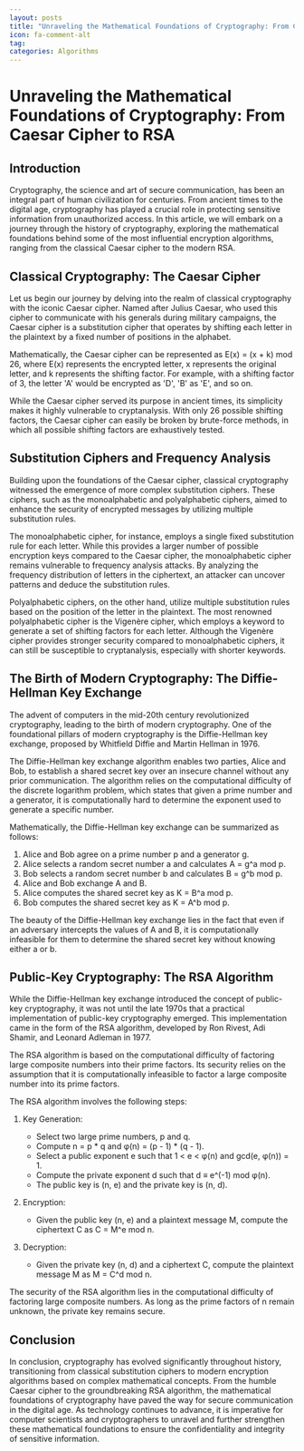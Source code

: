 ```yaml
---
layout: posts
title: "Unraveling the Mathematical Foundations of Cryptography: From Caesar Cipher to RSA"
icon: fa-comment-alt
tag:      
categories: Algorithms
---
```



# Unraveling the Mathematical Foundations of Cryptography: From Caesar Cipher to RSA

## Introduction

Cryptography, the science and art of secure communication, has been an integral part of human civilization for centuries. From ancient times to the digital age, cryptography has played a crucial role in protecting sensitive information from unauthorized access. In this article, we will embark on a journey through the history of cryptography, exploring the mathematical foundations behind some of the most influential encryption algorithms, ranging from the classical Caesar cipher to the modern RSA.

## Classical Cryptography: The Caesar Cipher

Let us begin our journey by delving into the realm of classical cryptography with the iconic Caesar cipher. Named after Julius Caesar, who used this cipher to communicate with his generals during military campaigns, the Caesar cipher is a substitution cipher that operates by shifting each letter in the plaintext by a fixed number of positions in the alphabet.

Mathematically, the Caesar cipher can be represented as E(x) = (x + k) mod 26, where E(x) represents the encrypted letter, x represents the original letter, and k represents the shifting factor. For example, with a shifting factor of 3, the letter 'A' would be encrypted as 'D', 'B' as 'E', and so on.

While the Caesar cipher served its purpose in ancient times, its simplicity makes it highly vulnerable to cryptanalysis. With only 26 possible shifting factors, the Caesar cipher can easily be broken by brute-force methods, in which all possible shifting factors are exhaustively tested.

## Substitution Ciphers and Frequency Analysis

Building upon the foundations of the Caesar cipher, classical cryptography witnessed the emergence of more complex substitution ciphers. These ciphers, such as the monoalphabetic and polyalphabetic ciphers, aimed to enhance the security of encrypted messages by utilizing multiple substitution rules.

The monoalphabetic cipher, for instance, employs a single fixed substitution rule for each letter. While this provides a larger number of possible encryption keys compared to the Caesar cipher, the monoalphabetic cipher remains vulnerable to frequency analysis attacks. By analyzing the frequency distribution of letters in the ciphertext, an attacker can uncover patterns and deduce the substitution rules.

Polyalphabetic ciphers, on the other hand, utilize multiple substitution rules based on the position of the letter in the plaintext. The most renowned polyalphabetic cipher is the Vigenère cipher, which employs a keyword to generate a set of shifting factors for each letter. Although the Vigenère cipher provides stronger security compared to monoalphabetic ciphers, it can still be susceptible to cryptanalysis, especially with shorter keywords.

## The Birth of Modern Cryptography: The Diffie-Hellman Key Exchange

The advent of computers in the mid-20th century revolutionized cryptography, leading to the birth of modern cryptography. One of the foundational pillars of modern cryptography is the Diffie-Hellman key exchange, proposed by Whitfield Diffie and Martin Hellman in 1976.

The Diffie-Hellman key exchange algorithm enables two parties, Alice and Bob, to establish a shared secret key over an insecure channel without any prior communication. The algorithm relies on the computational difficulty of the discrete logarithm problem, which states that given a prime number and a generator, it is computationally hard to determine the exponent used to generate a specific number.

Mathematically, the Diffie-Hellman key exchange can be summarized as follows:

1. Alice and Bob agree on a prime number p and a generator g.
2. Alice selects a random secret number a and calculates A = g^a mod p.
3. Bob selects a random secret number b and calculates B = g^b mod p.
4. Alice and Bob exchange A and B.
5. Alice computes the shared secret key as K = B^a mod p.
6. Bob computes the shared secret key as K = A^b mod p.

The beauty of the Diffie-Hellman key exchange lies in the fact that even if an adversary intercepts the values of A and B, it is computationally infeasible for them to determine the shared secret key without knowing either a or b.

## Public-Key Cryptography: The RSA Algorithm

While the Diffie-Hellman key exchange introduced the concept of public-key cryptography, it was not until the late 1970s that a practical implementation of public-key cryptography emerged. This implementation came in the form of the RSA algorithm, developed by Ron Rivest, Adi Shamir, and Leonard Adleman in 1977.

The RSA algorithm is based on the computational difficulty of factoring large composite numbers into their prime factors. Its security relies on the assumption that it is computationally infeasible to factor a large composite number into its prime factors.

The RSA algorithm involves the following steps:

1. Key Generation:
   - Select two large prime numbers, p and q.
   - Compute n = p * q and φ(n) = (p - 1) * (q - 1).
   - Select a public exponent e such that 1 < e < φ(n) and gcd(e, φ(n)) = 1.
   - Compute the private exponent d such that d ≡ e^(-1) mod φ(n).
   - The public key is (n, e) and the private key is (n, d).

2. Encryption:
   - Given the public key (n, e) and a plaintext message M, compute the ciphertext C as C = M^e mod n.

3. Decryption:
   - Given the private key (n, d) and a ciphertext C, compute the plaintext message M as M = C^d mod n.

The security of the RSA algorithm lies in the computational difficulty of factoring large composite numbers. As long as the prime factors of n remain unknown, the private key remains secure.

## Conclusion

In conclusion, cryptography has evolved significantly throughout history, transitioning from classical substitution ciphers to modern encryption algorithms based on complex mathematical concepts. From the humble Caesar cipher to the groundbreaking RSA algorithm, the mathematical foundations of cryptography have paved the way for secure communication in the digital age. As technology continues to advance, it is imperative for computer scientists and cryptographers to unravel and further strengthen these mathematical foundations to ensure the confidentiality and integrity of sensitive information.